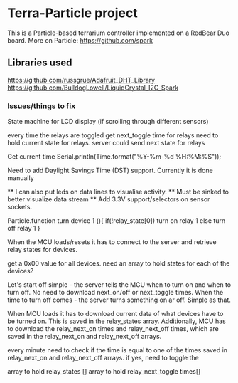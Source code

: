 # Terra-Particle project

This is a Particle-based terrarium controller implemented on a RedBear Duo board.
More on Particle: https://github.com/spark

## Libraries used
https://github.com/russgrue/Adafruit_DHT_Library
https://github.com/BulldogLowell/LiquidCrystal_I2C_Spark

### Issues/things to fix

  State machine for LCD display
  (if scrolling through different sensors)

  every time the relays are toggled get next_toggle time for relays
  need to hold current state for relays. server could send next state
  for relays

  Get current time
  Serial.println(Time.format("%Y-%m-%d %H:%M:%S"));

  Need to add Daylight Savings Time (DST) support. Currently it is done manually

  ** I can also put leds on data lines to visualise activity.
  ** Must be sinked to better visualize data stream
  ** Add 3.3V support/selectors on sensor sockets.

  Particle.function turn device 1 (){
    if(!relay_state[0])
      turn on relay 1
    else
      turn off relay 1
  }

  When the MCU loads/resets it has to connect to the server and retrieve relay
  states for devices.

  get a 0x00 value for all devices. need an array to hold states for each of the
  devices?

  Let's start off simple - the server tells the MCU when to turn on and when
  to turn off. No need to download next_on/off or next_toggle times. When the
  time to turn off comes - the server turns something on ar off. Simple as
  that.

  When MCU loads it has to download current data of what devices have to be
  turned on. This is saved in the relay_states array. Additionally, MCU has
  to download the relay_next_on times and relay_next_off times, which are
  saved in the relay_next_on and relay_next_off arrays.

  every minute need to check if the time is equal to one of the times saved in
  relay_next_on and relay_next_off arrays. if yes, need to toggle the

  array to hold relay_states []
  array to hold relay_next_toggle times[]